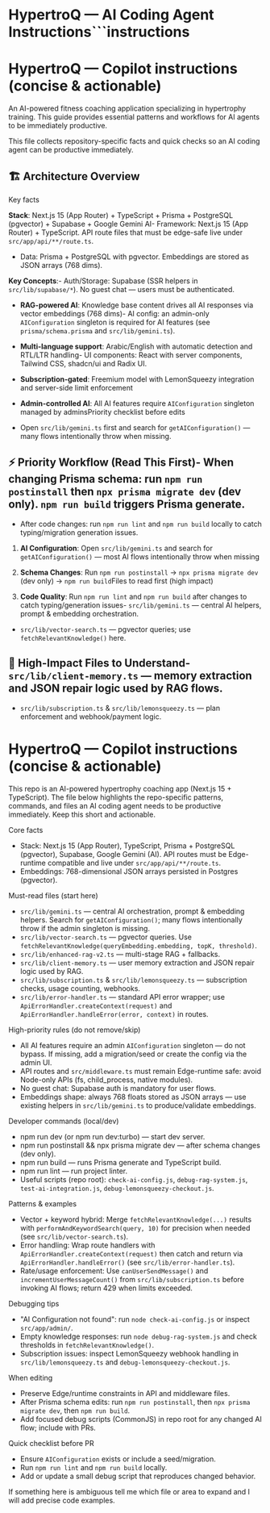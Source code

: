 # HypertroQ — AI Coding Agent Instructions```instructions

# HypertroQ — Copilot instructions (concise & actionable)

An AI-powered fitness coaching application specializing in hypertrophy training. This guide provides essential patterns and workflows for AI agents to be immediately productive.

This file collects repository-specific facts and quick checks so an AI coding agent can be productive immediately.

## 🏗️ Architecture Overview

Key facts

**Stack**: Next.js 15 (App Router) + TypeScript + Prisma + PostgreSQL (pgvector) + Supabase + Google Gemini AI- Framework: Next.js 15 (App Router) + TypeScript. API route files that must be edge-safe live under `src/app/api/**/route.ts`.

- Data: Prisma + PostgreSQL with pgvector. Embeddings are stored as JSON arrays (768 dims).

**Key Concepts**:- Auth/Storage: Supabase (SSR helpers in `src/lib/supabase/*`). No guest chat — users must be authenticated.

- **RAG-powered AI**: Knowledge base content drives all AI responses via vector embeddings (768 dims)- AI config: an admin-only `AIConfiguration` singleton is required for AI features (see `prisma/schema.prisma` and `src/lib/gemini.ts`).

- **Multi-language support**: Arabic/English with automatic detection and RTL/LTR handling- UI components: React with server components, Tailwind CSS, shadcn/ui and Radix UI.

- **Subscription-gated**: Freemium model with LemonSqueezy integration and server-side limit enforcement

- **Admin-controlled AI**: All AI features require `AIConfiguration` singleton managed by adminsPriority checklist before edits

- Open `src/lib/gemini.ts` first and search for `getAIConfiguration()` — many flows intentionally throw when missing.

## ⚡ Priority Workflow (Read This First)- When changing Prisma schema: run `npm run postinstall` then `npx prisma migrate dev` (dev only). `npm run build` triggers Prisma generate.

- After code changes: run `npm run lint` and `npm run build` locally to catch typing/migration generation issues.

1. **AI Configuration**: Open `src/lib/gemini.ts` and search for `getAIConfiguration()` — most AI flows intentionally throw when missing

2. **Schema Changes**: Run `npm run postinstall` → `npx prisma migrate dev` (dev only) → `npm run build`Files to read first (high impact)

3. **Code Quality**: Run `npm run lint` and `npm run build` after changes to catch typing/generation issues- `src/lib/gemini.ts` — central AI helpers, prompt & embedding orchestration.

- `src/lib/vector-search.ts` — pgvector queries; use `fetchRelevantKnowledge()` here.

## 📁 High-Impact Files to Understand- `src/lib/client-memory.ts` — memory extraction and JSON repair logic used by RAG flows.

- `src/lib/subscription.ts` & `src/lib/lemonsqueezy.ts` — plan enforcement and webhook/payment logic.


# HypertroQ — Copilot instructions (concise & actionable)

This repo is an AI-powered hypertrophy coaching app (Next.js 15 + TypeScript). The file below highlights the repo-specific patterns, commands, and files an AI coding agent needs to be productive immediately. Keep this short and actionable.

Core facts
- Stack: Next.js 15 (App Router), TypeScript, Prisma + PostgreSQL (pgvector), Supabase, Google Gemini (AI). API routes must be Edge-runtime compatible and live under `src/app/api/**/route.ts`.
- Embeddings: 768-dimensional JSON arrays persisted in Postgres (pgvector).

Must-read files (start here)
- `src/lib/gemini.ts` — central AI orchestration, prompt & embedding helpers. Search for `getAIConfiguration()`; many flows intentionally throw if the admin singleton is missing.
- `src/lib/vector-search.ts` — pgvector queries. Use `fetchRelevantKnowledge(queryEmbedding.embedding, topK, threshold)`.
- `src/lib/enhanced-rag-v2.ts` — multi-stage RAG + fallbacks.
- `src/lib/client-memory.ts` — user memory extraction and JSON repair logic used by RAG.
- `src/lib/subscription.ts` & `src/lib/lemonsqueezy.ts` — subscription checks, usage counting, webhooks.
- `src/lib/error-handler.ts` — standard API error wrapper; use `ApiErrorHandler.createContext(request)` and `ApiErrorHandler.handleError(error, context)` in routes.

High-priority rules (do not remove/skip)
- All AI features require an admin `AIConfiguration` singleton — do not bypass. If missing, add a migration/seed or create the config via the admin UI.
- API routes and `src/middleware.ts` must remain Edge-runtime safe: avoid Node-only APIs (fs, child_process, native modules).
- No guest chat: Supabase auth is mandatory for user flows.
- Embeddings shape: always 768 floats stored as JSON arrays — use existing helpers in `src/lib/gemini.ts` to produce/validate embeddings.

Developer commands (local/dev)
- npm run dev (or npm run dev:turbo) — start dev server.
- npm run postinstall && npx prisma migrate dev — after schema changes (dev only).
- npm run build — runs Prisma generate and TypeScript build.
- npm run lint — run project linter.
- Useful scripts (repo root): `check-ai-config.js`, `debug-rag-system.js`, `test-ai-integration.js`, `debug-lemonsqueezy-checkout.js`.

Patterns & examples
- Vector + keyword hybrid: Merge `fetchRelevantKnowledge(...)` results with `performAndKeywordSearch(query, 10)` for precision when needed (see `src/lib/vector-search.ts`).
- Error handling: Wrap route handlers with `ApiErrorHandler.createContext(request)` then catch and return via `ApiErrorHandler.handleError()` (see `src/lib/error-handler.ts`).
- Rate/usage enforcement: Use `canUserSendMessage()` and `incrementUserMessageCount()` from `src/lib/subscription.ts` before invoking AI flows; return 429 when limits exceeded.

Debugging tips
- "AI Configuration not found": run `node check-ai-config.js` or inspect `src/app/admin/`.
- Empty knowledge responses: run `node debug-rag-system.js` and check thresholds in `fetchRelevantKnowledge()`.
- Subscription issues: inspect LemonSqueezy webhook handling in `src/lib/lemonsqueezy.ts` and `debug-lemonsqueezy-checkout.js`.

When editing
- Preserve Edge/runtime constraints in API and middleware files.
- After Prisma schema edits: run `npm run postinstall`, then `npx prisma migrate dev`, then `npm run build`.
- Add focused debug scripts (CommonJS) in repo root for any changed AI flow; include with PRs.

Quick checklist before PR
- Ensure `AIConfiguration` exists or include a seed/migration.
- Run `npm run lint` and `npm run build` locally.
- Add or update a small debug script that reproduces changed behavior.

If something here is ambiguous tell me which file or area to expand and I will add precise code examples.
